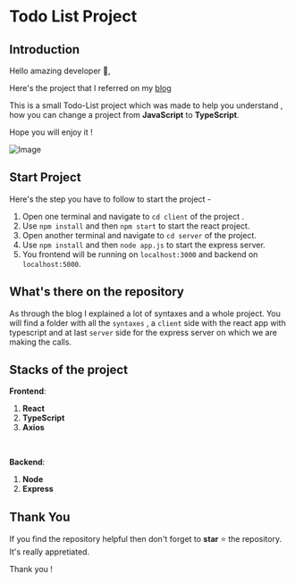 # Todo List Project 

## Introduction

Hello amazing developer 👋,

Here's the project that I referred on my [blog](https://dev.to/suchintan/javascript-to-typescript-complete-guide-with-react-1nd8)

This is a small Todo-List project which was made to help you understand , how you can change a project from **JavaScript** to **TypeScript**.

Hope you will enjoy it !

![Image](https://res.cloudinary.com/practicaldev/image/fetch/s--Lv2c4oAs--/c_limit%2Cf_auto%2Cfl_progressive%2Cq_auto%2Cw_880/https://dev-to-uploads.s3.amazonaws.com/uploads/articles/kes1szw893rxkl8nxj4r.png)

## Start Project

Here's the step you have to follow to start the project -

1. Open one terminal and navigate to `cd client` of the project .
2. Use `npm install` and then `npm start` to start the react project.
3. Open another terminal and navigate to `cd server` of the project.
4. Use `npm install` and then `node app.js` to start the express server.
5. You frontend will be running on `localhost:3000` and backend on `localhost:5000`.

## What's there on the repository

As through the blog I explained a lot of syntaxes and a whole project. You will find a folder with all the `syntaxes` , a `client` side with the react app with typescript and at last `server` side for the express server on which we are making the calls.

## Stacks of the project

**Frontend**:
1. **React**
2. **TypeScript**
3. **Axios**

<br>


**Backend**:
1. **Node**
2. **Express**

## Thank You

If you find the repository helpful then don't forget to **star** ⭐ the repository. It's really appretiated.

Thank you !